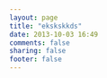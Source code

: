 ```yaml
---
layout: page
title: "ekskskkds"
date: 2013-10-03 16:49
comments: false
sharing: false
footer: false
---
```

